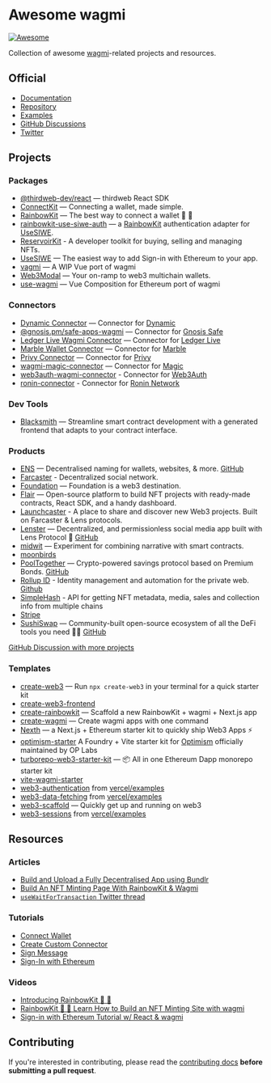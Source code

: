 # Awesome wagmi

[![Awesome](https://awesome.re/badge.svg)](https://awesome.re)

Collection of awesome [wagmi](https://github.com/wagmi-dev/wagmi)-related projects and resources.

## Official

- [Documentation](https://wagmi.sh)
- [Repository](https://github.com/wagmi-dev/wagmi)
- [Examples](https://github.com/wagmi-dev/wagmi/tree/main/examples)
- [GitHub Discussions](https://github.com/wagmi-dev/wagmi/discussions)
- [Twitter](https://twitter.com/wagmi_sh)

## Projects

### Packages

- [@thirdweb-dev/react](https://github.com/thirdweb-dev/react) — thirdweb React SDK
- [ConnectKit](https://docs.family.co/connectkit) — Connecting a wallet, made simple.
- [RainbowKit](https://github.com/rainbow-me/rainbowkit) — The best way to connect a wallet 🌈 🧰
- [rainbowkit-use-siwe-auth](https://github.com/random-bits-studio/rainbowkit-use-siwe-auth) — a [RainbowKit](https://www.rainbowkit.com) authentication adapter for [UseSIWE](https://github.com/random-bits-studio/use-siwe).
- [ReservoirKit](https://docs.reservoir.tools/docs/reservoir-kit) - A developer toolkit for buying, selling and managing NFTs.
- [UseSIWE](https://github.com/random-bits-studio/use-siwe) — The easiest way to add Sign-in with Ethereum to your app.
- [vagmi](https://vagmi.vercel.app) — A WIP Vue port of wagmi
- [Web3Modal](https://web3modal.com) — Your on-ramp to web3 multichain wallets.
- [use-wagmi](https://github.com/unicape/use-wagmi) — Vue Composition for Ethereum port of wagmi

### Connectors

- [Dynamic Connector](https://www.npmjs.com/package/@dynamic-labs/wagmi-connector) — Connector for [Dynamic](https://www.dynamic.xyz)
- [@gnosis.pm/safe-apps-wagmi](https://github.com/safe-global/safe-apps-sdk/tree/master/packages/safe-apps-wagmi) — Connector for [Gnosis Safe](https://gnosis-safe.io)
- [Ledger Live Wagmi Connector](https://www.npmjs.com/package/@ledgerhq/ledger-live-wagmi-connector) — Connector for [Ledger Live](https://www.ledger.com/ledger-live)
- [Marble Wallet Connector](https://www.npmjs.com/package/@marblexyz/wagmi-connector) — Connector for [Marble](https://www.marblewallet.com)
- [Privy Connector](https://www.npmjs.com/package/@privy-io/wagmi-connector) — Connector for [Privy](https://www.privy.io)
- [wagmi-magic-connector](https://github.com/EveripediaNetwork/wagmi-magic-connector) — Connector for [Magic](https://magic.link)
- [web3auth-wagmi-connector](https://github.com/Web3Auth/web3auth-wagmi-connector) - Connector for [Web3Auth](https://web3auth.io/)
- [ronin-connector](https://github.com/glitch-txs/ronin-connector) - Connector for [Ronin Network](https://roninchain.com/)

### Dev Tools

- [Blacksmith](https://github.com/blacksmith-eth/blacksmith) — Streamline smart contract development with a generated frontend that adapts to your contract interface.

### Products

- [ENS](https://ens.domains) — Decentralised naming for wallets, websites, & more. [GitHub](https://github.com/ensdomains/ens-app-v3)
- [Farcaster](https://www.farcaster.xyz/) - Decentralized social network.
- [Foundation](https://foundation.app) — Foundation is a web3 destination.
- [Flair](https://flair.finance) — Open-source platform to build NFT projects with ready-made contracts, React SDK, and a handy dashboard.
- [Launchcaster](https://www.launchcaster.xyz/) - A place to share and discover new Web3 projects. Built on Farcaster & Lens protocols. 
- [Lenster](https://lenster.xyz) — Decentralized, and permissionless social media app built with Lens Protocol 🌿 [GitHub](https://github.com/lensterxyz/lenster)
- [midwit](https://midwit.vercel.app) — Experiment for combining narrative with smart contracts.
- [moonbirds](https://www.moonbirds.xyz)
- [PoolTogether](https://pooltogether.com) — Crypto-powered savings protocol based on Premium Bonds. [GitHub](https://github.com/pooltogether/wallet-connection)
- [Rollup ID](https://rollup.id.com/) - Identity management and automation for the private web. [Github](https://github.com/proofzero)
- [SimpleHash](https://docs.simplehash.com/reference/overview) - API for getting NFT metadata, media, sales and collection info from multiple chains
- [Stripe](https://stripe.com)
- [SushiSwap](https://sushi.com) — Community-built open-source ecosystem of all the DeFi tools you need 🍣🔱 [GitHub](https://github.com/sushiswap/sushiswap)

[GitHub Discussion with more projects ](https://github.com/wagmi-dev/wagmi/discussions/201)

### Templates

- [create-web3](https://www.npmjs.com/package/create-web3) — Run `npx create-web3` in your terminal for a quick starter kit
- [create-web3-frontend](https://github.com/dhaiwat10/create-web3-frontend)
- [create-rainbowkit](https://github.com/rainbow-me/rainbowkit/tree/main/packages/create-rainbowkit) — Scaffold a new RainbowKit + wagmi + Next.js app
- [create-wagmi](https://github.com/wagmi-dev/create-wagmi) — Create wagmi apps with one command
- [Nexth](https://github.com/wslyvh/nexth/) — a Next.js + Ethereum starter kit to quickly ship Web3 Apps ⚡
- [optimism-starter](https://github.com/ethereum-optimism/optimism-starter) A Foundry + Vite starter kit for [Optimism](https://www.optimism.io/) officially maintained by OP Labs
- [turborepo-web3-starter-kit](https://github.com/memoriaXII/turborepo-web3-starter-kit) — 📦 All in one Ethereum Dapp monorepo starter kit
- [vite-wagmi-starter](https://github.com/fisand/vite-wagmi-starter)
- [web3-authentication](https://github.com/vercel/examples/tree/main/solutions/web3-authentication) from [vercel/examples](https://github.com/vercel/examples)
- [web3-data-fetching](https://github.com/vercel/examples/tree/main/solutions/web3-data-fetching) from [vercel/examples](https://github.com/vercel/examples)
- [web3-scaffold](https://github.com/holic/web3-scaffold) — Quickly get up and running on web3
- [web3-sessions](https://github.com/vercel/examples/tree/main/solutions/web3-sessions) from [vercel/examples](https://github.com/vercel/examples)

## Resources

### Articles

- [Build and Upload a Fully Decentralised App using Bundlr](https://ropats16.hashnode.dev/build-and-upload-a-fully-decentralised-app-using-bundlr)
- [Build An NFT Minting Page With RainbowKit & Wagmi](https://ankr.hashnode.dev/build-an-nft-minting-page-with-rainbowkit-wagmi)
- [`useWaitForTransaction` Twitter thread](https://twitter.com/peduarte/status/1527299439009726466)

### Tutorials

- [Connect Wallet](https://wagmi.sh/examples/connect-wallet)
- [Create Custom Connector](https://wagmi.sh/examples/custom-connector)
- [Sign Message](https://wagmi.sh/examples/sign-message)
- [Sign-In with Ethereum](https://wagmi.sh/examples/sign-in-with-ethereum)

### Videos

- [Introducing RainbowKit 🌈 🧰](https://www.youtube.com/watch?v=5dcjg6c5UG4)
- [RainbowKit 🌈 🧰 Learn How to Build an NFT Minting Site with wagmi](https://www.youtube.com/watch?v=YnxyVpE6PIE)
- [Sign-in with Ethereum Tutorial w/ React & wagmi](https://www.youtube.com/watch?v=3QgqoHggwhg)

## Contributing

If you're interested in contributing, please read the [contributing docs](/.github/CONTRIBUTING.md) **before submitting a pull request**.

